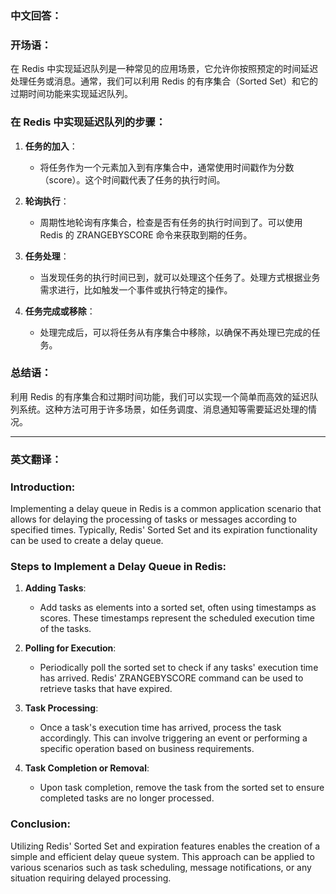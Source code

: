 ### 中文回答：

### 开场语：

在 Redis 中实现延迟队列是一种常见的应用场景，它允许你按照预定的时间延迟处理任务或消息。通常，我们可以利用 Redis 的有序集合（Sorted Set）和它的过期时间功能来实现延迟队列。

### 在 Redis 中实现延迟队列的步骤：

1. **任务的加入**：
   - 将任务作为一个元素加入到有序集合中，通常使用时间戳作为分数（score）。这个时间戳代表了任务的执行时间。

2. **轮询执行**：
   - 周期性地轮询有序集合，检查是否有任务的执行时间到了。可以使用 Redis 的 ZRANGEBYSCORE 命令来获取到期的任务。

3. **任务处理**：
   - 当发现任务的执行时间已到，就可以处理这个任务了。处理方式根据业务需求进行，比如触发一个事件或执行特定的操作。

4. **任务完成或移除**：
   - 处理完成后，可以将任务从有序集合中移除，以确保不再处理已完成的任务。

### 总结语：

利用 Redis 的有序集合和过期时间功能，我们可以实现一个简单而高效的延迟队列系统。这种方法可用于许多场景，如任务调度、消息通知等需要延迟处理的情况。

---

### 英文翻译：

### Introduction:

Implementing a delay queue in Redis is a common application scenario that allows for delaying the processing of tasks or messages according to specified times. Typically, Redis' Sorted Set and its expiration functionality can be used to create a delay queue.

### Steps to Implement a Delay Queue in Redis:

1. **Adding Tasks**:
   - Add tasks as elements into a sorted set, often using timestamps as scores. These timestamps represent the scheduled execution time of the tasks.

2. **Polling for Execution**:
   - Periodically poll the sorted set to check if any tasks' execution time has arrived. Redis' ZRANGEBYSCORE command can be used to retrieve tasks that have expired.

3. **Task Processing**:
   - Once a task's execution time has arrived, process the task accordingly. This can involve triggering an event or performing a specific operation based on business requirements.

4. **Task Completion or Removal**:
   - Upon task completion, remove the task from the sorted set to ensure completed tasks are no longer processed.

### Conclusion:

Utilizing Redis' Sorted Set and expiration features enables the creation of a simple and efficient delay queue system. This approach can be applied to various scenarios such as task scheduling, message notifications, or any situation requiring delayed processing.